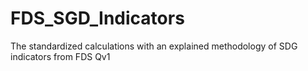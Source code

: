 # FDS_SGD_Indicators
The standardized calculations with an explained methodology of SDG indicators from FDS Qv1
